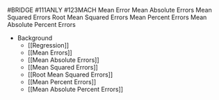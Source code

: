 #BRIDGE #111ANLY #123MACH 
Mean Error
Mean Absolute Errors
Mean Squared Errors
Root Mean Squared Errors
Mean Percent Errors
Mean Absolute Percent Errors

* Background
	* [[Regression]]
	* [[Mean Errors]]
	* [[Mean Absolute Errors]]
	* [[Mean Squared Errors]]
	* [[Root Mean Squared Errors]]
	* [[Mean Percent Errors]]
	* [[Mean Absolute Percent Errors]]